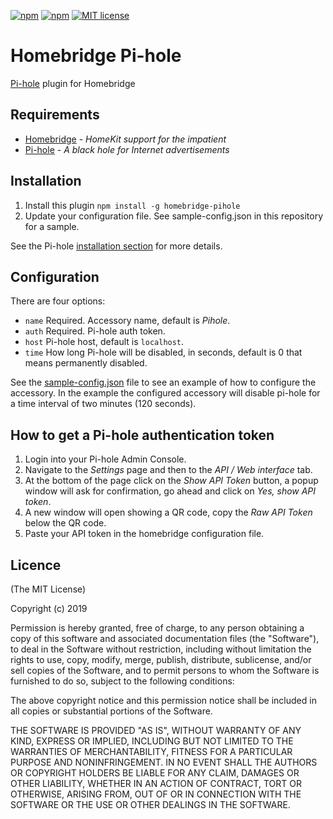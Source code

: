 [![npm](https://img.shields.io/npm/v/homebridge-pihole.svg)](https://www.npmjs.com/package/homebridge-pihole)
[![npm](https://img.shields.io/npm/dt/homebridge-pihole.svg)](https://www.npmjs.com/package/homebridge-pihole)
[![MIT license](https://img.shields.io/badge/license-MIT-blue.svg)](LICENSE)

# Homebridge Pi-hole

[Pi-hole](https://github.com/pi-hole/pi-hole) plugin for Homebridge

## Requirements
-	[Homebridge](https://github.com/nfarina/homebridge) - _HomeKit support for the impatient_
-	[Pi-hole](https://github.com/pi-hole/pi-hole) - _A black hole for Internet advertisements_

## Installation
1.	Install this plugin `npm install -g homebridge-pihole`
2.	Update your configuration file. See sample-config.json in this repository for a sample.

See the Pi-hole [installation section](https://github.com/pi-hole/pi-hole#one-step-automated-install) for more details.

## Configuration

There are four options:
 * ```name``` Required. Accessory name, default is _Pihole_.
 * ```auth``` Required. Pi-hole auth token.
 * ```host``` Pi-hole host, default is `localhost`.
 * ```time``` How long Pi-hole will be disabled, in seconds, default is 0 that means permanently disabled.

See the [sample-config.json](sample-config.json) file to see an example of how to configure the accessory. In the example the configured accessory will disable pi-hole for a time interval of two minutes (120 seconds).

## How to get a Pi-hole authentication token
1.	Login into your Pi-hole Admin Console.
2.	Navigate to the _Settings_ page and then to the _API / Web interface_ tab.
3.	At the bottom of the page click on the _Show API Token_ button, a popup window will ask for confirmation, go ahead and click on _Yes, show API token_.
4.	A new window will open showing a QR code, copy the _Raw API Token_ below the QR code.
5.	Paste your API token in the homebridge configuration file.

## Licence

(The MIT License)

Copyright (c) 2019

Permission is hereby granted, free of charge, to any person obtaining a copy
of this software and associated documentation files (the "Software"), to deal
in the Software without restriction, including without limitation the rights
to use, copy, modify, merge, publish, distribute, sublicense, and/or sell
copies of the Software, and to permit persons to whom the Software is
furnished to do so, subject to the following conditions:

The above copyright notice and this permission notice shall be included in all
copies or substantial portions of the Software.

THE SOFTWARE IS PROVIDED "AS IS", WITHOUT WARRANTY OF ANY KIND, EXPRESS OR
IMPLIED, INCLUDING BUT NOT LIMITED TO THE WARRANTIES OF MERCHANTABILITY,
FITNESS FOR A PARTICULAR PURPOSE AND NONINFRINGEMENT. IN NO EVENT SHALL THE
AUTHORS OR COPYRIGHT HOLDERS BE LIABLE FOR ANY CLAIM, DAMAGES OR OTHER
LIABILITY, WHETHER IN AN ACTION OF CONTRACT, TORT OR OTHERWISE, ARISING FROM,
OUT OF OR IN CONNECTION WITH THE SOFTWARE OR THE USE OR OTHER DEALINGS IN THE
SOFTWARE.
